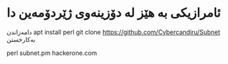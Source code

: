 # ئامرازیکی بە هێز لە دۆزینەوی ژێردۆمەین دا
دامەزاندن 
apt install perl
git clone https://github.com/Cybercandiru/Subnet
<br>
بەکارخستن

perl subnet.pm hackerone.com